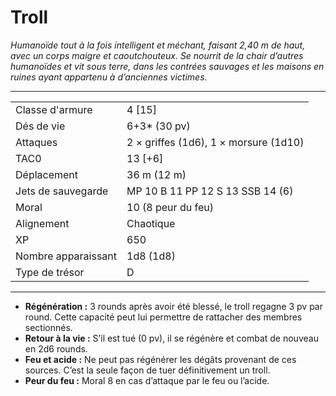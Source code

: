 # Troll


*Humanoïde tout à la fois intelligent et méchant, faisant 2,40 m de
haut, avec un corps maigre et caoutchouteux. Se nourrit de la chair
d’autres humanoïdes et vit sous terre, dans les contrées sauvages et
les maisons en ruines ayant appartenu à d’anciennes victimes.*

-----

|                     |                                       |
| ------------------- | ------------------------------------- |
| Classe d'armure     | 4 \[15\]                              |
| Dés de vie          | 6+3\* (30 pv)                         |
| Attaques            | 2 × griffes (1d6), 1 × morsure (1d10) |
| TAC0                | 13 \[+6\]                             |
| Déplacement         | 36 m (12 m)                           |
| Jets de sauvegarde  | MP 10 B 11 PP 12 S 13 SSB 14 (6)      |
| Moral               | 10 (8 peur du feu)                    |
| Alignement          | Chaotique                             |
| XP                  | 650                                   |
| Nombre apparaissant | 1d8 (1d8)                             |
| Type de trésor      | D                                     |

-----

  - **Régénération :** 3 rounds après avoir été blessé, le troll regagne
    3 pv par round. Cette capacité peut lui permettre de rattacher des
    membres sectionnés.
  - **Retour à la vie :** S’il est tué (0 pv), il se régénère et combat
    de nouveau en 2d6 rounds.
  - **Feu et acide :** Ne peut pas régénérer les dégâts provenant de ces
    sources. C’est la seule façon de tuer définitivement un troll.
  - **Peur du feu :** Moral 8 en cas d’attaque par le feu ou l’acide.